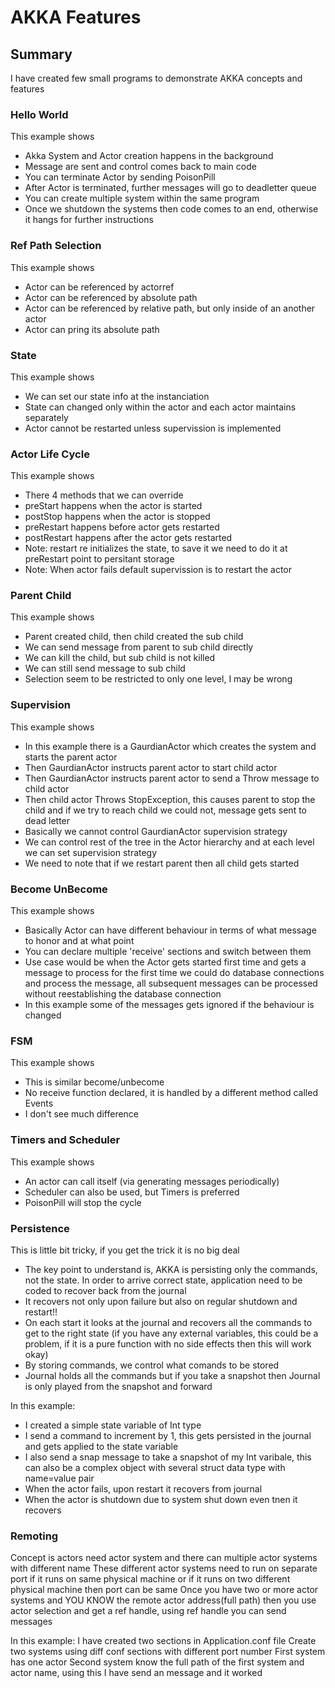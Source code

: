 # AKKA Features
## Summary
I have created few small programs to demonstrate AKKA concepts and features

### Hello World
This example shows 
- Akka System and Actor creation happens in the background
- Message are sent and control comes back to main code
- You can terminate Actor by sending PoisonPill
- After Actor is terminated, further messages will go to deadletter queue
- You can create multiple system within the same program
- Once we shutdown the systems then code comes to an end, otherwise it hangs for further instructions


### Ref Path Selection 
This example shows 
- Actor can be referenced by actorref
- Actor can be referenced by absolute path
- Actor can be referenced by relative path, but only inside of an another actor
- Actor can pring its absolute path

### State
This example shows 
- We can set our state info at the instanciation
- State can changed only within the actor and each actor maintains separately
- Actor cannot be restarted unless supervission is implemented 

### Actor Life Cycle
This example shows 
- There 4 methods that we can override 
- preStart happens when the actor is started
- postStop happens when the actor is stopped
- preRestart happens before actor gets restarted
- postRestart happens after the actor gets restarted
- Note: restart re initializes the state, to save it we need to do it at preRestart point to persitant storage
- Note: When actor fails default supervission is to restart the actor


### Parent Child
This example shows 
- Parent created child, then child created the sub child
- We can send message from parent to sub child directly
- We can kill the child, but sub child is not killed
- We can still send message to sub child 
- Selection seem to be restricted to only one level, I may be wrong

### Supervision
This example shows 
- In this example there is a GaurdianActor which creates the system and starts the parent actor
- Then GaurdianActor instructs parent actor to start child actor
- Then GaurdianActor instructs parent actor to send a Throw message to child actor
- Then child actor Throws StopException, this causes parent to stop the child and if we try to reach child we could not, message gets sent to dead letter
- Basically we cannot control GaurdianActor supervision strategy
- We can control rest of the tree in the Actor hierarchy and at each level we can set supervision strategy
- We need to note that if we restart parent then all child gets started

### Become UnBecome
This example shows 
- Basically Actor can have different behaviour in terms of what message to honor and at what point 
- You can declare multiple 'receive' sections and switch between them
- Use case would be when the Actor gets started first time and gets a message to process for the first 
  time we could do database connections and process the message, all subsequent messages can be processed 
  without reestablishing the database connection
- In this example some of the messages gets ignored if the behaviour is changed 

### FSM
This example shows 
- This is similar become/unbecome
- No receive function declared, it is handled by a different method called Events
- I don't see much difference 

### Timers and Scheduler
This example shows 
- An actor can call itself (via generating messages periodically)
- Scheduler can also be used, but Timers is preferred
- PoisonPill will stop the cycle

### Persistence
This is little bit tricky, if you get the trick it is no big deal
- The key point to understand is, AKKA is persisting only the commands, not the state. In order to arrive correct state, application need to be coded to recover back from the journal
- It recovers not only upon failure but also on regular shutdown and restart!!
- On each start it looks at the journal and recovers all the commands to get to the right state (if you have any external variables, this could be a problem, if it is a pure function with no side effects then this will work okay)
- By storing commands, we control what comands to be stored
- Journal holds all the commands but if you take a snapshot then Journal is only played from the snapshot and forward

In this example:
- I created a simple state variable of Int type
- I send a command to increment by 1, this gets persisted in the journal and gets applied to the state variable
- I also send a snap message to take a snapshot of my Int varibale, this can also be a complex object with several struct data type with name=value pair
- When the actor fails, upon restart it recovers from journal
- When the actor is shutdown due to system shut down even tnen it recovers


### Remoting
Concept is actors need actor system and there can multiple actor systems with different name
These different actor systems need to run on separate port if it runs on same physical machine or if it runs on two different physical machine then port can be same
Once you have two or more actor systems and YOU KNOW the remote actor address(full path) then you use actor selection and get a ref handle, using ref handle you can send messages

In this example:
I have created two sections in Application.conf file
Create two systems using diff conf sections with different port number
First system has one actor
Second system know the full path of the first system and actor name, using this I have send an message and it worked 


